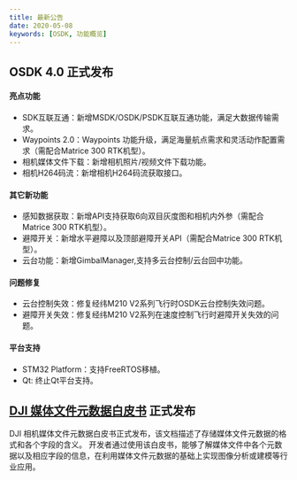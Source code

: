 ```yaml
---
title: 最新公告
date: 2020-05-08
keywords: [OSDK, 功能概览]
---
```


## OSDK 4.0 正式发布
#### 亮点功能
* SDK互联互通：新增MSDK/OSDK/PSDK互联互通功能，满足大数据传输需求。
* Waypoints 2.0：Waypoints 功能升级，满足海量航点需求和灵活动作配置需求（需配合Matrice 300 RTK机型）。
* 相机媒体文件下载：新增相机照片/视频文件下载功能。
* 相机H264码流：新增相机H264码流获取接口。
#### 其它新功能
* 感知数据获取：新增API支持获取6向双目灰度图和相机内外参（需配合Matrice 300 RTK机型）。
* 避障开关：新增水平避障以及顶部避障开关API（需配合Matrice 300 RTK机型）。
* 云台功能：新增GimbalManager,支持多云台控制/云台回中功能。
#### 问题修复
* 云台控制失效：修复经纬M210 V2系列飞行时OSDK云台控制失效问题。
* 避障开关失效：修复经纬M210 V2系列在速度控制飞行时避障开关失效的问题。
#### 平台支持
* STM32 Platform：支持FreeRTOS移植。
* Qt: 终止Qt平台支持。

## <a href="https://terra-1-g.djicdn.com/71a7d383e71a4fb8887a310eb746b47f/general/DJI_Media_File_Metadata_WhitePaper.zip">DJI 媒体文件元数据白皮书</a> 正式发布
DJI 相机媒体文件元数据白皮书正式发布，该文档描述了存储媒体文件元数据的格式和各个字段的含义。
开发者通过使用该白皮书，能够了解媒体文件中各个元数据以及相应字段的信息，在利用媒体文件元数据的基础上实现图像分析或建模等行业应用。